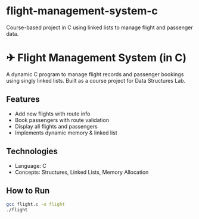 # flight-management-system-c
Course-based project in C using linked lists to manage flight and passenger data.

# ✈ Flight Management System (in C)

A dynamic C program to manage flight records and passenger bookings using singly linked lists. Built as a course project for Data Structures Lab.

## Features
- Add new flights with route info
- Book passengers with route validation
- Display all flights and passengers
- Implements dynamic memory & linked list

## Technologies
- Language: C
- Concepts: Structures, Linked Lists, Memory Allocation

## How to Run
```bash
gcc flight.c -o flight
./flight
